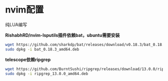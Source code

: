# nvim配置
纯LUA编写

**RishabhRD/nvim-lsputils插件依赖bat，ubuntu需要安装**
```bash
wget https://github.com/sharkdp/bat/releases/download/v0.18.3/bat_0.18.3_amd64.deb
sudo dpkg -i bat_0.18.3_amd64.deb
```

**telescope依赖ripgrep**
```bash
wget https://github.com/BurntSushi/ripgrep/releases/download/13.0.0/ripgrep_13.0.0_amd64.deb
sudo dpkg -i ripgrep_13.0.0_amd64.deb
```
